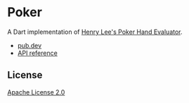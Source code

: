 # Poker
 
A Dart implementation of [Henry Lee's Poker Hand Evaluator](https://github.com/HenryRLee/PokerHandEvaluator).

- [pub.dev](https://pub.dev/packages/poker)
- [API reference](https://pub.dev/documentation/poker/latest/)

## License

[Apache License 2.0](/LICENSE)
